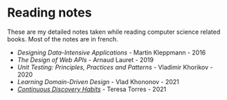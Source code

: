 # Reading notes

These are my detailed notes taken while reading computer science related books. Most of the notes are in french.

- _Designing Data-Intensive Applications_ - Martin Kleppmann - 2016
- _The Design of Web APIs_ - Arnaud Lauret - 2019
- _Unit Testing: Principles, Practices and Patterns_ - Vladimir Khorikov - 2020
- _Learning Domain-Driven Design_ - Vlad Khononov - 2021
- [_Continuous Discovery Habits_](continuous_discovery_habits.md) - Teresa Torres - 2021

